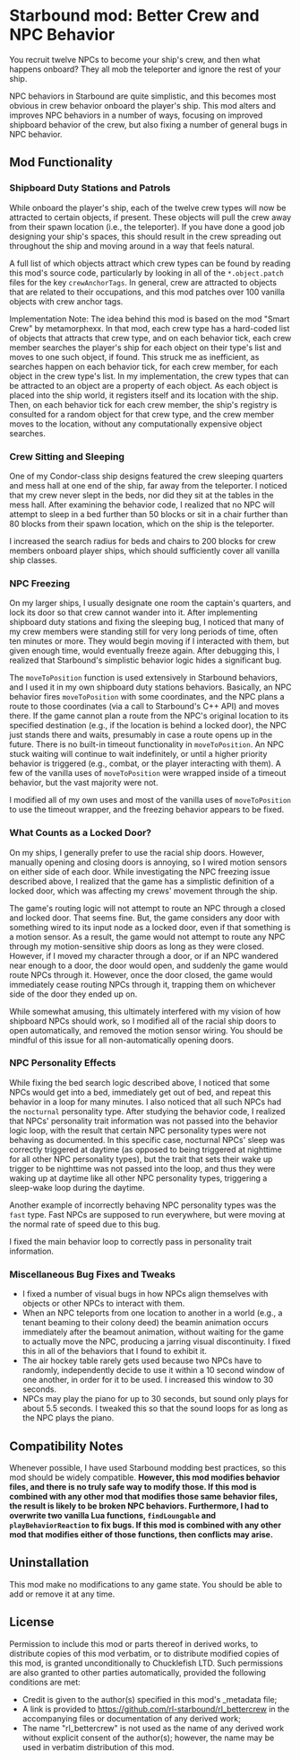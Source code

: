 # Starbound mod: Better Crew and NPC Behavior

You recruit twelve NPCs to become your ship's crew, and then what happens onboard? They all mob the teleporter and ignore the rest of your ship.

NPC behaviors in Starbound are quite simplistic, and this becomes most obvious in crew behavior onboard the player's ship. This mod alters and improves NPC behaviors in a number of ways, focusing on improved shipboard behavior of the crew, but also fixing a number of general bugs in NPC behavior.

## Mod Functionality

### Shipboard Duty Stations and Patrols

While onboard the player's ship, each of the twelve crew types will now be attracted to certain objects, if present. These objects will pull the crew away from their spawn location (i.e., the teleporter). If you have done a good job designing your ship's spaces, this should result in the crew spreading out throughout the ship and moving around in a way that feels natural.

A full list of which objects attract which crew types can be found by reading this mod's source code, particularly by looking in all of the `*.object.patch` files for the key `crewAnchorTags`. In general, crew are attracted to objects that are related to their occupations, and this mod patches over 100 vanilla objects with crew anchor tags.

Implementation Note: The idea behind this mod is based on the mod "Smart Crew" by metamorphexx. In that mod, each crew type has a hard-coded list of objects that attracts that crew type, and on each behavior tick, each crew member searches the player's ship for each object on their type's list and moves to one such object, if found. This struck me as inefficient, as searches happen on each behavior tick, for each crew member, for each object in the crew type's list. In my implementation, the crew types that can be attracted to an object are a property of each object. As each object is placed into the ship world, it registers itself and its location with the ship. Then, on each behavior tick for each crew member, the ship's registry is consulted for a random object for that crew type, and the crew member moves to the location, without any computationally expensive object searches.

### Crew Sitting and Sleeping

One of my Condor-class ship designs featured the crew sleeping quarters and mess hall at one end of the ship, far away from the teleporter. I noticed that my crew never slept in the beds, nor did they sit at the tables in the mess hall. After examining the behavior code, I realized that no NPC will attempt to sleep in a bed further than 50 blocks or sit in a chair further than 80 blocks from their spawn location, which on the ship is the teleporter.

I increased the search radius for beds and chairs to 200 blocks for crew members onboard player ships, which should sufficiently cover all vanilla ship classes.

### NPC Freezing

On my larger ships, I usually designate one room the captain's quarters, and lock its door so that crew cannot wander into it. After implementing shipboard duty stations and fixing the sleeping bug, I noticed that many of my crew members were standing still for very long periods of time, often ten minutes or more. They would begin moving if I interacted with them, but given enough time, would eventually freeze again. After debugging this, I realized that Starbound's simplistic behavior logic hides a significant bug.

The `moveToPosition` function is used extensively in Starbound behaviors, and I used it in my own shipboard duty stations behaviors. Basically, an NPC behavior fires `moveToPosition` with some coordinates, and the NPC plans a route to those coordinates (via a call to Starbound's C++ API) and moves there. If the game cannot plan a route from the NPC's original location to its specified destination (e.g., if the location is behind a locked door), the NPC just stands there and waits, presumably in case a route opens up in the future. There is no built-in timeout functionality in `moveToPosition`. An NPC stuck waiting will continue to wait indefinitely, or until a higher priority behavior is triggered (e.g., combat, or the player interacting with them). A few of the vanilla uses of `moveToPosition` were wrapped inside of a timeout behavior, but the vast majority were not.

I modified all of my own uses and most of the vanilla uses of `moveToPosition` to use the timeout wrapper, and the freezing behavior appears to be fixed.

### What Counts as a Locked Door?

On my ships, I generally prefer to use the racial ship doors. However, manually opening and closing doors is annoying, so I wired motion sensors on either side of each door. While investigating the NPC freezing issue described above, I realized that the game has a simplistic definition of a locked door, which was affecting my crews' movement through the ship.

The game's routing logic will not attempt to route an NPC through a closed and locked door. That seems fine. But, the game considers any door with something wired to its input node as a locked door, even if that something is a motion sensor. As a result, the game would not attempt to route any NPC through my motion-sensitive ship doors as long as they were closed. However, if I moved my character through a door, or if an NPC wandered near enough to a door, the door would open, and suddenly the game would route NPCs through it. However, once the door closed, the game would immediately cease routing NPCs through it, trapping them on whichever side of the door they ended up on.

While somewhat amusing, this ultimately interfered with my vision of how shipboard NPCs should work, so I modified all of the racial ship doors to open automatically, and removed the motion sensor wiring. You should be mindful of this issue for all non-automatically opening doors.

### NPC Personality Effects

While fixing the bed search logic described above, I noticed that some NPCs would get into a bed, immediately get out of bed, and repeat this behavior in a loop for many minutes. I also noticed that all such NPCs had the `nocturnal` personality type. After studying the behavior code, I realized that NPCs' personality trait information was not passed into the behavior logic loop, with the result that certain NPC personality types were not behaving as documented. In this specific case, nocturnal NPCs' sleep was correctly triggered at daytime (as opposed to being triggered at nighttime for all other NPC personality types), but the trait that sets their wake up trigger to be nighttime was not passed into the loop, and thus they were waking up at daytime like all other NPC personality types, triggering a sleep-wake loop during the daytime.

Another example of incorrectly behaving NPC personality types was the `fast` type. Fast NPCs are supposed to run everywhere, but were moving at the normal rate of speed due to this bug.

I fixed the main behavior loop to correctly pass in personality trait information.

### Miscellaneous Bug Fixes and Tweaks

* I fixed a number of visual bugs in how NPCs align themselves with objects or other NPCs to interact with them.
* When an NPC teleports from one location to another in a world (e.g., a tenant beaming to their colony deed) the beamin animation occurs immediately after the beamout animation, without waiting for the game to actually move the NPC, producing a jarring visual discontinuity. I fixed this in all of the behaviors that I found to exhibit it.
* The air hockey table rarely gets used because two NPCs have to randomly, independently decide to use it within a 10 second window of one another, in order for it to be used. I increased this window to 30 seconds.
* NPCs may play the piano for up to 30 seconds, but sound only plays for about 5.5 seconds. I tweaked this so that the sound loops for as long as the NPC plays the piano.

## Compatibility Notes

Whenever possible, I have used Starbound modding best practices, so this mod should be widely compatible. **However, this mod modifies behavior files, and there is no truly safe way to modify those. If this mod is combined with any other mod that modifies those same behavior files, the result is likely to be broken NPC behaviors. Furthermore, I had to overwrite two vanilla Lua functions, `findLoungable` and `playBehaviorReaction` to fix bugs. If this mod is combined with any other mod that modifies either of those functions, then conflicts may arise.**

## Uninstallation

This mod make no modifications to any game state. You should be able to add or remove it at any time.

## License

Permission to include this mod or parts thereof in derived works, to distribute copies of this mod verbatim, or to distribute modified copies of this mod, is granted unconditionally to Chucklefish LTD. Such permissions are also granted to other parties automatically, provided the following conditions are met:

* Credit is given to the author(s) specified in this mod's \_metadata file;
* A link is provided to https://github.com/rl-starbound/rl_bettercrew in the accompanying files or documentation of any derived work;
* The name "rl_bettercrew" is not used as the name of any derived work without explicit consent of the author(s); however, the name may be used in verbatim distribution of this mod.
